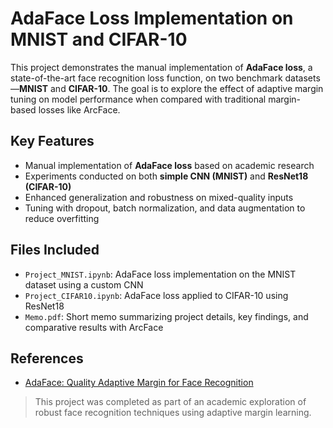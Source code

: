 # AdaFace Loss Implementation on MNIST and CIFAR-10
This project demonstrates the manual implementation of **AdaFace loss**, a state-of-the-art face recognition loss function, on two benchmark datasets—**MNIST** and **CIFAR-10**. The goal is to explore the effect of adaptive margin tuning on model performance when compared with traditional margin-based losses like ArcFace.

## Key Features
- Manual implementation of **AdaFace loss** based on academic research
- Experiments conducted on both **simple CNN (MNIST)** and **ResNet18 (CIFAR-10)**
- Enhanced generalization and robustness on mixed-quality inputs
- Tuning with dropout, batch normalization, and data augmentation to reduce overfitting

## Files Included
- `Project_MNIST.ipynb`: AdaFace loss implementation on the MNIST dataset using a custom CNN
- `Project_CIFAR10.ipynb`: AdaFace loss applied to CIFAR-10 using ResNet18
- `Memo.pdf`: Short memo summarizing project details, key findings, and comparative results with ArcFace

## References
- [AdaFace: Quality Adaptive Margin for Face Recognition](https://arxiv.org/abs/2204.00964)

> This project was completed as part of an academic exploration of robust face recognition techniques using adaptive margin learning.
